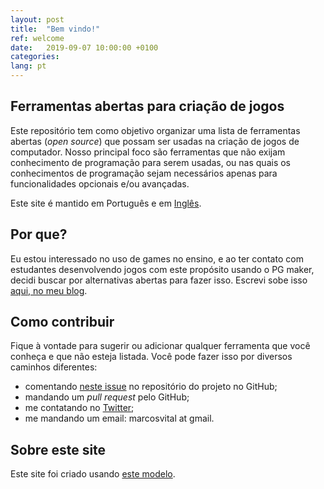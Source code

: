```yaml
---
layout: post
title:  "Bem vindo!"
ref: welcome
date:   2019-09-07 10:00:00 +0100
categories: 
lang: pt
---
```


## Ferramentas abertas para criação de jogos

Este repositório tem como objetivo organizar uma lista de ferramentas abertas (*open source*) que possam ser usadas na criação de jogos de computador. Nosso principal foco são ferramentas que não exijam conhecimento de programação para serem usadas, ou nas quais os conhecimentos de programação sejam necessários apenas para funcionalidades opcionais e/ou avançadas.

Este site é mantido em Português e em [Inglês](https://marcosvital.github.io/open-game-tools/).


## Por que?

Eu estou interessado no uso de games no ensino, e ao ter contato com estudantes desenvolvendo jogos com este propósito usando o PG maker, decidi buscar por alternativas abertas para fazer isso. Escrevi sobe isso [aqui, no meu blog](https://medium.com/hip%C3%B3tese-nula/ferramentas-abertas-para-criar-jogos-3d4efafa5f1b).


## Como contribuir

Fique à vontade para sugerir ou adicionar qualquer ferramenta que você conheça e que não esteja listada. Você pode fazer isso por diversos caminhos diferentes:
- comentando [neste issue](https://github.com/marcosvital/open-game-tools/issues/2) no repositório do projeto no GitHub;
- mandando um *pull request* pelo GitHub;
- me contatando no [Twitter](https://twitter.com/marcosvcvital);
- me mandando um email: marcosvital at gmail.

## Sobre este site

Este site foi criado usando [este modelo](https://github.com/sylvaindurand/jekyll-multilingual).
